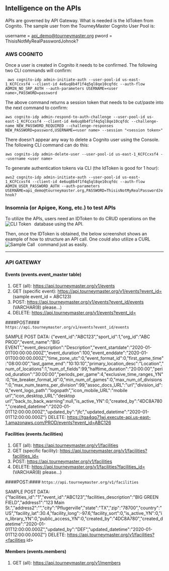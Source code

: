 ## Intelligence on the APIs

APIs are governed by API Gateway. What is needed is the IdToken from Cognito. The sample user from the TourneyMaster Cognito User Pool is:

username = api_demo@tourneymaster.org
pword = ThisisNotMyRealPasswordJohnok?

### AWS COGNITO

Once a user is created in Cognito it needs to be confirmed. The following two CLI commands will confirm:

```` aws cognito-idp admin-initiate-auth --user-pool-id us-east-1_KCFCcxsf4 --client-id 4e6uq8b4f1f4q5ql8qe10cqfdc --auth-flow ADMIN_NO_SRP_AUTH --auth-parameters USERNAME=<user name>,PASSWORD=password````


The above command returns a session token that needs to be cut/paste into the next command to confirm:

````aws cognito-idp admin-respond-to-auth-challenge --user-pool-id us-east-1_KCFCcxsf4 --client-id 4e6uq8b4f1f4q5ql8qe10cqfdc --challenge-name NEW_PASSWORD_REQUIRED --challenge-responses NEW_PASSWORD=password,USERNAME=<user name> --session "<session token>"````

There doesn't appear any way to delete a Cognito user using the Console. The following CLI command can do this:

````aws cognito-idp admin-delete-user --user-pool-id us-east-1_KCFCcxsf4 --username <user name>````

To generate authentication tokens via CLI (the IdToken is good for 1 hour):

````aws2 cognito-idp admin-initiate-auth --user-pool-id us-east-1_KCFCcxsf4 --client-id 4e6uq8b4f1f4q5ql8qe10cqfdc --auth-flow ADMIN_USER_PASSWORD_AUTH --auth-parameters USERNAME=api_demo@tourneymaster.org,PASSWORD=ThisisNotMyRealPasswordJohnok?````

### Insomnia (or Apigee, Kong, etc.) to test APIs
To utilize the APIs, users need an IDToken to do CRUD operations on the database using the API.
<img src="https://miscellaneous312.s3.amazonaws.com/CLI+to+get+IDToken.png"
     alt="CLI Token"
     style="float: left; margin-right: 10px;" />

Then, once the IDToken is obtained, the below screenshot shows an example of how to structure an API call. One could also utilize a CURL command just as easily. 
<img src="https://miscellaneous312.s3.amazonaws.com/Sample+Insomnia+call+to+GET+event_master+API.png"
     alt="Sample Call"
     style="float: left; margin-right: 10px;" />
____

### API GATEWAY
#### Events (events.event_master table)
1. GET (all): https://api.tourneymaster.org/v1/events
1. GET (specific event): https://api.tourneymaster.org/v1/events?event_id=<event id>  (sample event_id = ABC123)
1. POST: https://api.tourneymaster.org/v1/events?event_id/events (VARCHAR(8) please...)
1. DELETE: https://api.tourneymaster.org/v1/events?event_id=<event id> 

####POST####  
`https://api.tourneymaster.org/v1/events?event_id/events`

SAMPLE POST DATA: {"event_id":"ABC123","sport_id":1,"org_id":"ABC PROD","event_name":"BIG EVENT","event_description":"Description","event_startdate":"2020-01-01T00:00:00.000Z","event_duration":100,"event_enddate":"2020-01-01T00:00:00.000Z","time_zone_utc":0,"event_format_id":0,"first_game_time":"08:00:00","last_game_end":"10:10:10","primary_location_desc":"Location","num_of_locations":1,"num_of_fields":99,"halftime_duration":"20:00:00","period_duration":"30:00:00","periods_per_game":4,"exclusive_time_ranges_YN":0,"tie_breaker_format_id":0,"min_num_of_games":0,"max_num_of_divisions":0,"max_num_teams_per_division":99,"assoc_docs_URL":"url","division_id":0,"event_logo_path":"logopath","icon_mobile_URL":"mobile url","icon_desktop_URL":"desktop url","back_to_back_warning":null,"is_active_YN":0,"created_by":"4DC8A780","created_datetime":"2020-01-01T12:00:00.000Z","updated_by":"jfc","updated_datetime":"2020-01-01T12:00:00.000Z"}
DELETE: https://tga4qg71wj.execute-api.us-east-1.amazonaws.com/PROD/events?event_id=ABC126

#### Facilities (events.facilities)
1. GET (all): https://api.tourneymaster.org/v1/facilities
1. GET (specific facility): https://api.tourneymaster.org/v1/facilities?facilities_id=<facilities id>
1. POST: https://api.tourneymaster.org/v1/facilities
1. DELETE: https://api.tourneymaster.org/v1/facilities?facilities_id=<facilities id> (VARCHAR(8) please...)
  
####POST:####
`https://api.tourneymaster.org/v1/facilities`

SAMPLE POST DATA: {"facilities_id":"1","event_id":"ABC123","facilities_description":"BIG GREEN FIELD","address1":"123 Main St.","address2":"","city":"Pflugerville","state":"TX","zip":"78700","country":"US","facility_lat":30.4,"facility_long":-97.6,"facility_sort":0,"is_active_YN":0,"in_library_YN":0,"public_access_YN":0,"created_by":"4DC8A780","created_datetime":"2020-01-01T12:00:00.000Z","updated_by":"DEF","updated_datetime":"2020-01-01T12:00:00.000Z"}
DELETE: https://api.tourneymaster.org/v1/facilities?<facilities id>
  
#### Members (events.members)
1. GET (all): https://api.tourneymaster.org/v1/members
